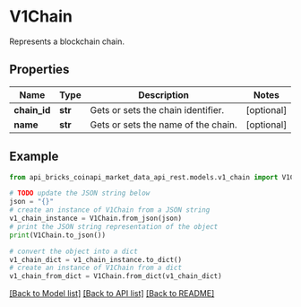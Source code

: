 # V1Chain

Represents a blockchain chain.

## Properties

Name | Type | Description | Notes
------------ | ------------- | ------------- | -------------
**chain_id** | **str** | Gets or sets the chain identifier. | [optional] 
**name** | **str** | Gets or sets the name of the chain. | [optional] 

## Example

```python
from api_bricks_coinapi_market_data_api_rest.models.v1_chain import V1Chain

# TODO update the JSON string below
json = "{}"
# create an instance of V1Chain from a JSON string
v1_chain_instance = V1Chain.from_json(json)
# print the JSON string representation of the object
print(V1Chain.to_json())

# convert the object into a dict
v1_chain_dict = v1_chain_instance.to_dict()
# create an instance of V1Chain from a dict
v1_chain_from_dict = V1Chain.from_dict(v1_chain_dict)
```
[[Back to Model list]](../README.md#documentation-for-models) [[Back to API list]](../README.md#documentation-for-api-endpoints) [[Back to README]](../README.md)


